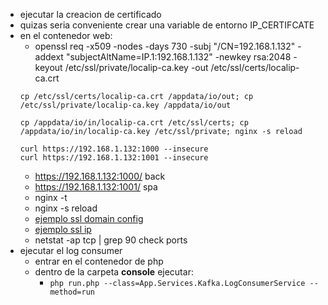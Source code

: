 - ejecutar la creacion de certificado
- quizas seria conveniente crear una variable de entorno IP_CERTIFCATE
- en el contenedor web:
  - openssl req -x509 -nodes -days 730 -subj "/CN=192.168.1.132" -addext "subjectAltName=IP.1:192.168.1.132" -newkey rsa:2048 -keyout /etc/ssl/private/localip-ca.key -out /etc/ssl/certs/localip-ca.crt 
  ```  
  cp /etc/ssl/certs/localip-ca.crt /appdata/io/out; cp /etc/ssl/private/localip-ca.key /appdata/io/out
  
  cp /appdata/io/in/localip-ca.crt /etc/ssl/certs; cp /appdata/io/in/localip-ca.key /etc/ssl/private; nginx -s reload
  
  curl https://192.168.1.132:1000 --insecure
  curl https://192.168.1.132:1001 --insecure
  ```
  - https://192.168.1.132:1000/   back
  - https://192.168.1.132:1001/   spa
  - nginx -t
  - nginx -s reload
  - [ejemplo ssl domain config](https://codingwithmanny.medium.com/configure-self-signed-ssl-for-nginx-docker-from-a-scratch-7c2bcd5478c6)
  - [ejemplo ssl ip](https://help.kendis.io/en/articles/3382550-configure-ssl-for-docker)
  - netstat -ap tcp | grep 90 check ports
- ejecutar el log consumer
  - entrar en el contenedor de php
  - dentro de la carpeta **console** ejecutar:
    - `php run.php --class=App.Services.Kafka.LogConsumerService --method=run`